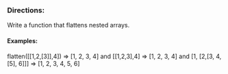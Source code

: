 ### Directions:

Write a function that flattens nested arrays.

#### Examples:

flatten([[1,2,[3]],4])  => [1, 2, 3, 4]
and [[1,2,3],4] => [1, 2, 3, 4]
and [1, [2,[3, 4, [5], 6]]] => [1, 2, 3, 4, 5, 6]

